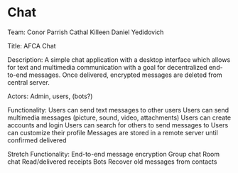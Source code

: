 # Chat
Team:	Conor Parrish
Cathal Killeen
Daniel Yedidovich

Title: 	AFCA Chat

Description: A simple chat application with a desktop interface which allows for text and multimedia communication with a goal for decentralized end-to-end messages. Once delivered, encrypted messages are deleted from central server.

Actors: Admin, users, (bots?)

Functionality: 
Users can send text messages to other users
Users can send multimedia messages (picture, sound, video, attachments)
Users can create accounts and login
Users can search for others to send messages to
Users can customize their profile
Messages are stored in a remote server until confirmed delivered

Stretch Functionality:
End-to-end message encryption
Group chat
Room chat
Read/delivered receipts
Bots 
Recover old messages from contacts

